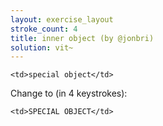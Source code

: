 ```yaml
---
layout: exercise_layout
stroke_count: 4
title: inner object (by @jonbri)
solution: vit~
---
```


    <td>special object</td>

Change to (in 4 keystrokes):

    <td>SPECIAL OBJECT</td>
